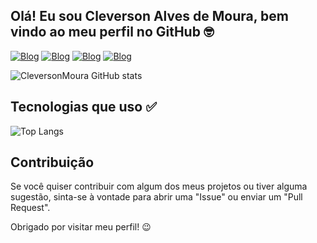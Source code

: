 ## Olá! Eu sou Cleverson Alves de Moura, bem vindo ao meu perfil no GitHub 🤓

[![Blog](https://img.shields.io/badge/Instagram-E4405F?style=for-the-badge&logo=instagram&logoColor=white)]()
[![Blog](https://img.shields.io/badge/Gmail-D14836?style=for-the-badge&logo=gmail&logoColor=white)]()
[![Blog](https://img.shields.io/badge/WhatsApp-25D366?style=for-the-badge&logo=whatsapp&logoColor=white)]()
[![Blog](https://img.shields.io/badge/LinkedIn-0077B5?style=for-the-badge&logo=linkedin&logoColor=white)]()


![CleversonMoura GitHub stats](https://github-readme-stats.vercel.app/api?username=CleversonMoura&show_icons=true&theme=synthwave)

## Tecnologias que uso ✅

![Top Langs](https://github-readme-stats.vercel.app/api/top-langs/?username=CleversonMoura&hide_progress=true)

## Contribuição

Se você quiser contribuir com algum dos meus projetos ou tiver alguma sugestão, sinta-se à vontade para abrir uma "Issue" ou enviar um "Pull Request".

Obrigado por visitar meu perfil! 😉
